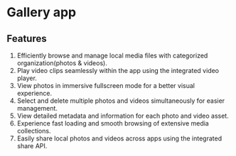 # Gallery app

## Features
1. Efficiently browse and manage local media files with categorized organization(photos & videos).
2. Play video clips seamlessly within the app using the integrated video player.
3. View photos in immersive fullscreen mode for a better visual experience.
4. Select and delete multiple photos and videos simultaneously for easier management.
5. View detailed metadata and information for each photo and video asset.
6. Experience fast loading and smooth browsing of extensive media collections.
7. Easily share local photos and videos across apps using the integrated share API.





